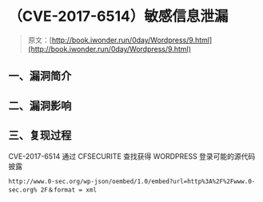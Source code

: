 # （CVE-2017-6514）敏感信息泄漏

> 原文：[http://book.iwonder.run/0day/Wordpress/9.html](http://book.iwonder.run/0day/Wordpress/9.html)

## 一、漏洞简介

## 二、漏洞影响

## 三、复现过程

CVE-2017-6514 通过 CFSECURITE 查找获得 WORDPRESS 登录可能的源代码披露

```
http://www.0-sec.org/wp-json/oembed/1.0/embed?url=http%3A%2F%2Fwww.0-sec.org% 2F＆format = xml 
```

